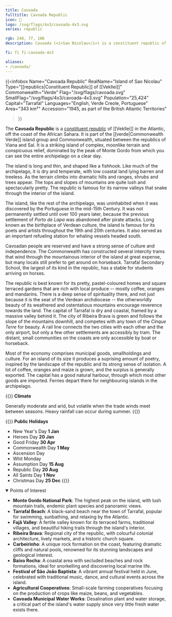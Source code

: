 ```yaml
---
title: Cavoada
fulltitle: Cavoada Republic
icon: 🍊
logo: /svg/flags/4x3/cavoada-4x3.svg
series: republic

rgb: 248, 77, 106
description: Cavoada (<i>Sao Nicolau</i>) is a constituent republic of Vekllei located in the Cabo Verde archipelago off the coast of West Africa.

fi: fi fi-cavoada-4x3

aliases:
- /cavoada/
---
```

{{<infobox
	 Name="Cavoada Republic"
	 RealName="Island of Sao Nicolau"
	 Type="[[republics|Constituent Republic]] of [[Vekllei]]"
	 Commonwealth="Verde"
	 Flag="/svg/flags/cavoada.svg"
	 SmallFlag="/svg/flags/4x3/cavoada-4x3.svg"
	 Population="25,424"
	 Capital="Tarrafal"
	 Languages="English, Verde Creole, Portuguese"
	 Area="343 km²"
	 Accession="1945, as part of the British Atlantic Territories"
 >}}

The <span class="fi fi-cavoada-4x3"></span> **Cavoada Republic** is a [constituent republic](/republics/) of [[Vekllei]] in the Atlantic, off the coast of the African Sahara. It is part of the [[verde|Commonwealth Verde]] island group and Commonwealth, situated between the republics of Viana and Sal. It is a striking island of complex, moonlike terrain and conspicuous relief, dominated by the peak of Monte Gordo from which you can see the entire archipelago on a clear day.

The island is long and thin, and shaped like a fishhook. Like much of the archipelago, it is dry and temperate, with low coastal land lying barren and treeless. As the terrain climbs into dramatic hills and ranges, shrubs and trees appear. The tops and slopes of mountains are quite lush and spectacularly pretty. The republic is famous for its narrow valleys that snake through the interior of the island.

The island, like the rest of the archipelago, was uninhabited when it was discovered by the Portuguese in the mid-15th Century. It was not permanently settled until over 100 years later, because the previous settlement of *Porto de Lapa* was abandoned after pirate attacks. Long known as the birthplace of Verdean culture, the island is famous for its poets and artists throughout the 19th and 20th centuries. It also served as an important refueling station for whaling vessels headed south.

Cavoadan people are reserved and have a strong sense of culture and independence. The Commonwealth has constructed several intercity trams that wind through the mountainous interior of the island at great expense, but many locals still prefer to get around on horseback. Tarrafal Secondary School, the largest of its kind in the republic, has a stable for students arriving on horses.

The republic is best known for its pretty, pastel-coloured homes and square terraced gardens that are rich with local produce -- mostly coffee, oranges and mandarins. There is a deep sense of spirituality there, and not just because it is the seat of the Verdean archdiocese -- the otherworldly beauty of its weathered and ostentatious mountains encourage reverence towards the land. The capital of Tarrafal is dry and coastal, framed by a massive valley behind it. The city of Ribeira Brava is green and follows the slope of the mountains downhill, and competes with any town of the *Cinque Terre* for beauty. A rail line connects the two cities with each other and the only airport, but only a few other settlements are accessibly by tram. The distant, small communities on the coasts are only accessible by boat or horseback.

Most of the economy comprises municipal goods, smallholdings and culture. For an island of its size it produces a suprising amount of poetry, inspired by the landscape of the republic and its strong sense of isolation. A lot of coffee, oranges and maize is grown, and the surplus is generally exported. The capital has a good natural harbour, through which most other goods are imported. Ferries depart there for neighbouring islands in the archipelago.

{{<note table>}}
**Climate**

Generally moderate and arid, but volatile when the trade winds meet between seasons. Heavy rainfall can occur during summer.
{{</note>}}

{{<note table>}}
**Public Holidays**

* New Year's Day **1 Jan**
* Heroes Day **20 Jan**
* Good Friday **30 Apr**
* Commonwealth Day **1 May**
* Ascension Day
* Whit Monday
* Assumption Day **15 Aug**
* Republic Day **20 Aug**
* All Saints Day **1 Nov**
* Christmas Day **25 Dec**
{{</note>}}

<details open>
<summary>Points of Interest</summary>

- **Monte Gordo National Park**: The highest peak on the island, with lush mountain trails, endemic plant species and panoramic views.
- **Tarrafal Beach**: A black-sand beach near the town of Tarrafal, popular for swimming, sunbathing, and relaxing by the Atlantic.
- **Fajã Valley**: A fertile valley known for its terraced farms, traditional villages, and beautiful hiking trails through the island's interior.
- **Ribeira Brava**: Regional city of the republic, with colourful colonial architecture, lively markets, and a historic church square.
- **Carbeirinho**: A unique rock formation on the coast, featuring dramatic cliffs and natural pools, renowned for its stunning landscapes and geological interest.
- **Baixo Rocha**: A coastal area with secluded beaches and rock formations, ideal for snorkelling and discovering local marine life.
- **Festival of São João Baptista**: A vibrant annual festival held in June, celebrated with traditional music, dance, and cultural events across the island.
- **Agricultural Cooperatives**: Small-scale farming cooperatives focusing on the production of crops like maize, beans, and vegetables.
- **Cavoada Municipal Water Works**: Desalination plant and water storage, a critical part of the island's water supply since very little fresh water exists there.
</details>

